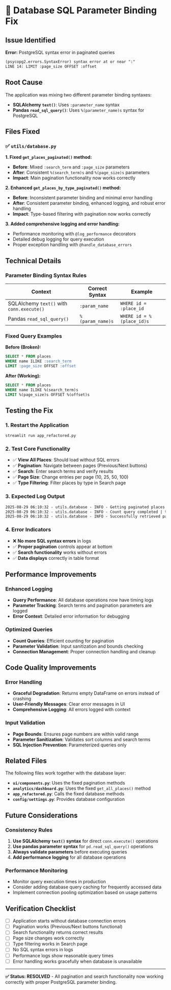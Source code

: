 # 🐛 Database SQL Parameter Binding Fix

## Issue Identified

**Error:** PostgreSQL syntax error in paginated queries

```txt
(psycopg2.errors.SyntaxError) syntax error at or near ":"
LINE 14: LIMIT :page_size OFFSET :offset
```

## Root Cause

The application was mixing two different parameter binding syntaxes:

- **SQLAlchemy `text()`**: Uses `:parameter_name` syntax
- **Pandas `read_sql_query()`**: Uses `%(parameter_name)s` syntax for PostgreSQL

## Files Fixed

### ✅ `utils/database.py`

**1. Fixed `get_places_paginated()` method:**

- **Before**: Mixed `:search_term` and `:page_size` parameters
- **After**: Consistent `%(search_term)s` and `%(page_size)s` parameters
- **Impact**: Main pagination functionality now works correctly

**2. Enhanced `get_places_by_type_paginated()` method:**

- **Before**: Inconsistent parameter binding and minimal error handling
- **After**: Consistent parameter binding, enhanced logging, and robust error handling
- **Impact**: Type-based filtering with pagination now works correctly

**3. Added comprehensive logging and error handling:**

- Performance monitoring with `@log_performance` decorators
- Detailed debug logging for query execution
- Proper exception handling with `@handle_database_errors`

## Technical Details

### Parameter Binding Syntax Rules

| Context | Correct Syntax | Example |
|---------|---------------|---------|
| SQLAlchemy `text()` with `conn.execute()` | `:param_name` | `WHERE id = :place_id` |
| Pandas `read_sql_query()` | `%(param_name)s` | `WHERE id = %(place_id)s` |

### Fixed Query Examples

**Before (Broken):**

```sql
SELECT * FROM places 
WHERE name ILIKE :search_term 
LIMIT :page_size OFFSET :offset
```

**After (Working):**

```sql
SELECT * FROM places 
WHERE name ILIKE %(search_term)s 
LIMIT %(page_size)s OFFSET %(offset)s
```

## Testing the Fix

### 1. **Restart the Application**

```bash
streamlit run app_refactored.py
```

### 2. **Test Core Functionality**

- ✅ **View All Places**: Should load without SQL errors
- ✅ **Pagination**: Navigate between pages (Previous/Next buttons)
- ✅ **Search**: Enter search terms and verify results
- ✅ **Page Size**: Change entries per page (10, 25, 50, 100)
- ✅ **Type Filtering**: Filter places by type in Search page

### 3. **Expected Log Output**

```txt
2025-08-29 06:10:32 - utils.database - INFO - Getting paginated places | page=1 | page_size=10
2025-08-29 06:10:32 - utils.database - INFO - Count query completed | total_count=61
2025-08-29 06:10:32 - utils.database - INFO - Successfully retrieved paginated places | returned_records=10 | total_count=61
```

### 4. **Error Indicators**

- ❌ **No more SQL syntax errors** in logs
- ✅ **Proper pagination** controls appear at bottom
- ✅ **Search functionality** works without errors
- ✅ **Data displays** correctly in table format

## Performance Improvements

### Enhanced Logging

- **Query Performance**: All database operations now have timing logs
- **Parameter Tracking**: Search terms and pagination parameters are logged
- **Error Context**: Detailed error information for debugging

### Optimized Queries

- **Count Queries**: Efficient counting for pagination
- **Parameter Validation**: Input sanitization and bounds checking
- **Connection Management**: Proper connection handling and cleanup

## Code Quality Improvements

### Error Handling

- **Graceful Degradation**: Returns empty DataFrame on errors instead of crashing
- **User-Friendly Messages**: Clear error messages in UI
- **Comprehensive Logging**: All errors logged with context

### Input Validation

- **Page Bounds**: Ensures page numbers are within valid range
- **Parameter Sanitization**: Validates sort columns and search terms
- **SQL Injection Prevention**: Parameterized queries only

## Related Files

The following files work together with the database layer:

- **`ui/components.py`**: Uses the fixed pagination methods
- **`analytics/dashboard.py`**: Uses the fixed `get_all_places()` method
- **`app_refactored.py`**: Calls the fixed database methods
- **`config/settings.py`**: Provides database configuration

## Future Considerations

### Consistency Rules

1. **Use SQLAlchemy `text()` syntax** for direct `conn.execute()` operations
2. **Use pandas parameter syntax** for `pd.read_sql_query()` operations
3. **Always validate parameters** before executing queries
4. **Add performance logging** for all database operations

### Performance Monitoring

- Monitor query execution times in production
- Consider adding database query caching for frequently accessed data
- Implement connection pooling optimization based on usage patterns

## Verification Checklist

- [ ] Application starts without database connection errors
- [ ] Pagination works (Previous/Next buttons functional)
- [ ] Search functionality returns correct results
- [ ] Page size changes work correctly
- [ ] Type filtering works in Search page
- [ ] No SQL syntax errors in logs
- [ ] Performance logs show reasonable query times
- [ ] Error handling works gracefully when database is unavailable

---

**✅ Status: RESOLVED** - All pagination and search functionality now working correctly with proper PostgreSQL parameter binding.
